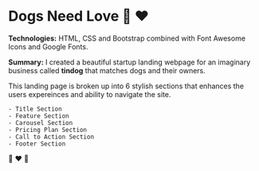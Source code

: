 # Dogs Need Love 🐾 ❤️

**Technologies:** HTML, CSS and Bootstrap combined with Font Awesome Icons and Google Fonts.

**Summary:** I created a beautiful startup landing webpage for an imaginary business called **tindog** that matches dogs and their owners.

This landing page is broken up into 6 stylish sections that enhances the users expereinces and ability to navigate the site.

    - Title Section
    - Feature Section
    - Carousel Section
    - Pricing Plan Section
    - Call to Action Section
    - Footer Section

🐾 ❤️ 🐾
